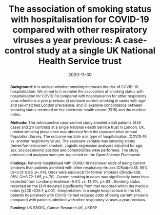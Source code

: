 ---
abstract: |
  **Background:** It is unclear whether smoking increases the risk of COVID-19 hospitalisation. We aimed to i) examine the association of smoking status with hospitalisation for COVID-19 compared with hospitalisation for other respiratory virus infections a year previous; ii) compare current smoking in cases with age- and sex-matched London prevalence; and iii) examine concordance between smoking status recorded on the electronic health record (EHR) and the medical notes. 
  
  **Methods:** This retrospective case-control study enrolled adult patients (446 cases and 211 controls) at a single National Health Service trust in London, UK. London smoking prevalence was obtained from the representative Annual Population Survey. The outcome variable was type of hospitalisation (COVID-19 vs. another respiratory virus). The exposure variable was smoking status (never/former/current smoker). Logistic regression analyses adjusted for age, sex, socioeconomic position and comorbidities were performed. The study protocol and analyses were pre-registered on the Open Science Framework.
  
  **Findings:** Patients hospitalised with COVID-19 had lower odds of being current smokers than patients admitted with other respiratory viruses (ORadj=0.55, 95% CI=0.31-0.96, *p*=.04). Odds were equivocal for former smokers (ORadj=1.08, 95% CI=0.72-1.65, *p*=.70). Current smoking in cases was significantly lower than expected from London prevalence (9.4% vs. 12.9%, *p*=.02). Smoking status recorded on the EHR deviated significantly from that recorded within the medical notes (χ2(3)=226.7, *p*.001). Interpretation: In a single hospital trust in the UK, patients hospitalised with COVID-19 had reduced odds of being current smokers compared with patients admitted with other respiratory viruses a year previous. 
  
  **Funding:** UK BBSRC, Cancer Research UK, UKPRP.
authors:
- David Simons
- Olga Perski
- Lion Shahab
- Jamie Brown
- Robin Bailey
date: "2020-11-30"
doi: "https://doi.org/10.1101/2020.11.26.20238469"
featured: false
projects:
- Smoking and COVID
publication: '*medRxiv*'
publication_short: ""
publication_types:
- "3"
publishDate: "2020-11-30"
tags:
- COVID
- Epidemiology
- Public Health
image:
  focal_point: ""
  preview_only: false
title: "The association of smoking status with hospitalisation for COVID-19 compared with other respiratory viruses a year previous: A case-control study at a single UK National Health Service trust"
url_code: ""
url_dataset: ""
url_pdf: https://doi.org/10.1101/2020.11.26.20238469
url_poster: ""
url_project: ""
url_slides: ""
url_source: ""
url_video: ""
---